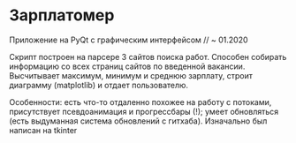 # Зарплатомер
Приложение на PyQt с графическим интерфейсом // ~ 01.2020

Скрипт построен на парсере 3 сайтов поиска работ. Способен собирать информацию со всех страниц сайтов по введенной вакансии. Высчитывает
максимум, минимум и среднюю зарплату, строит диаграмму (matplotlib) и отдает пользователю.<br>

Особенности: есть что-то отдаленно похожее на работу с потоками, присутствует псевдоанимация и прогрессбары (!); умеет обновляться (есть выдуманная система обновлений с гитхаба). Изначально был написан на tkinter
